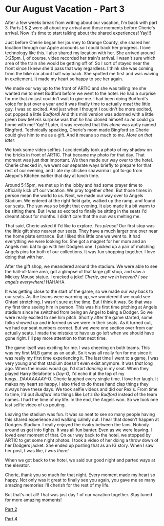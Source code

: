 # Our August Vacation - Part 3

After a few weeks break from writing about our vacation, I'm back with part 3. Parts [1](../08/19_our-august-vacation-part-1) & [2](../08/21_our-august-vacation-part-2) were all about *my* arrival and those moments before Cherie's arrival. Now it's time to start talking about the shared experiences! Yay!!!

Just before Cherie began her journey to Orange County, she shared her location through our Apple accounts so I could track her progress. I love technology like this. I also shared my location with her. She arrived around 3:25pm. I, of course, video recorded her train's arrival. I wasn't sure which area of the train she would be getting off of. So I sort of stayed near the front since I knew she'd pass that way regardless. I think she was coming from the bike car about half way back. She spotted me first and was waving in excitement. It made my heart so happy to see her again.

We made our way up to the front of ARTIC and she was telling me she wanted me to meet Budford before we went to the hotel. *He* had a surprise for me that *he* just couldn't wait to give me. I had been doing Budford's voice for just over a year and it was finally time to actually *meet* the little guy. I was so excited. And just when I thought I couldn't be more excited, out popped a little *Budford*! And this mini version was adorned with a little green bow tie! *His* surprise was that *he* had cloned himself so *he* could go home with me! Yay!!! Later, it was revealed that this *clone* was aptly named Bingford. Technically speaking, Cherie's mom made Bingford so Cherie could give him to me as a gift. And it means so much to me. *More on that later*.

We took some video selfies. I accidentally took a photo of my shadow on the bricks in front of ARTIC. That became my photo for that day. That moment was just *that* important. We then made our way over to the hotel. Cherie checked in, we went our separate ways briefly to prepare for that rest of our evening, and I ate my chicken shawarma I got to-go from Aleppo's Kitchen earlier that day at lunch time.

Around 5:15pm, we met up in the lobby and had some prayer time to officially kick off our vacation. We pray together often. But those times in person mean the world to us. Next, we made our way over to Angels Stadium. We entered at the right field gate, walked up the ramp, and found our seats. The sun was so bright that evening. It also made it a bit warm to be sitting there. But I was so excited to finally be sitting in the seats I'd dreamt about for months. I didn't care that the sun was melting me.

That said, Cherie asked if I'd like to explore. *Yes please!* Our first stop was the little gift shop nearest our seats. They have a much larger one over near the home plate entrance. But I liked this little one we went to. It had everything we were looking for. She got a magnet for her mom and an Angels mini bat to go with her Dodgers one. I picked up a pair of matching Angels pins for both of our collections. It was fun shopping together. I love doing that with her.

After the gift shop, we meandered around the stadium. We were able to see the hall-of-fame area, got a glimpse of that large gift shop, and saw a Mickey Mouse statue. I cracked a joke! *Cherie, are we in heaven? I see angels everywhere!* HAHAHA

It was getting close to the start of the game, so we made our way back to our seats. As the teams were warming up, we wondered if we could see Ohtani stretching. I wasn't sure at the time. But I think it was. So that was my first time seeing him in person. This was his first time pitching at Angels stadium since he switched from being an Angel to being a Dodger. So we were really excited to see him pitch. Shortly after the game started, some folks showed up and informed us we were in their seats. As it turned out, we had our seat numbers correct. But we were one section over from our actually seats. I made the mistake to have us go left when we should have gone right. I'll pay more attention to that next time.

The game itself was exciting for me. I was cheering on both teams. This was my first MLB game as an adult. So it was all really fun for me since it was really my first time experiencing it. The last time I went to a game, I was very young and that stadium doesn't even exist anymore. It was *that* long ago. When the music would go, I'd start *dancing* in my seat. When they played Harry Belafonte's *Day-O*, I'd echo it at the top of my lungs...DAAAAAAAY-O. Cherie laughed every single time. I love her laugh. It makes my heart so happy. I also tried to do those hand clap things they always have these days. We took selfie videos and did our Rex's. From time to time, I'd put *Budford* into things like *Let's Go Budford* instead of the team names. I had the time of my life. In the end, the Angels won. So we took one last selfie video of us pouting.

Leaving the stadium was fun. It was so neat to see so many people having this shared experience and walking calmly out. I hear that doesn't happen at Dodgers Stadium. I really enjoyed the rivalry between the fans. Nobody around us got into fights. It was all fun banter. Even as we were leaving. I loved ever moment of that. On our way back to the hotel, we stopped by ARTIC to get some night photos. I took a video of her doing a throw down of her Dodgers jacket. She ended up posting that as an IG story. When I saw her post, I was like, *I was there!*

When we got back to the hotel, we said our good night and parted ways at the elevator.

Cherie, thank you so much for that night. Every moment made my heart so happy. Not only was it great to finally see you again, you gave me so many amazing memories I'll cherish for the rest of my life.

But that's not all! That was just day 1 of our vacation together. Stay tuned for more amazing moments!

[Part 2](../08/21_our-august-vacation-part-2)

[Part 4](./08_our-august-vacation-part-4)